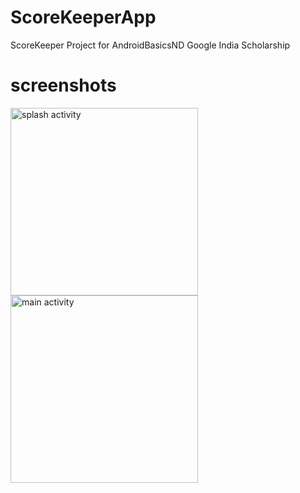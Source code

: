 # ScoreKeeperApp
ScoreKeeper Project for AndroidBasicsND Google India Scholarship

# screenshots
<img src="https://i.imgur.com/MNRaFa0.png" alt="splash activity" width="300px"/>
<img src="https://i.imgur.com/knoD0QD.png" alt="main activity" width="300px"/>

